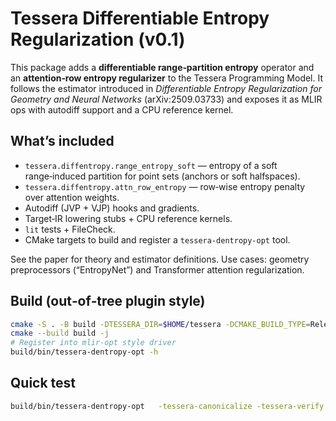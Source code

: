 # Tessera Differentiable Entropy Regularization (v0.1)

<!-- MERGE_MARKER_START -->
This package adds a **differentiable range‑partition entropy** operator and an **attention‑row entropy regularizer** to the Tessera Programming Model.
It follows the estimator introduced in *Differentiable Entropy Regularization for Geometry and Neural Networks* (arXiv:2509.03733) and exposes it as MLIR ops with autodiff support and a CPU reference kernel.

## What’s included
- `tessera.diffentropy.range_entropy_soft` — entropy of a soft range‑induced partition for point sets (anchors or soft halfspaces).
- `tessera.diffentropy.attn_row_entropy` — row‑wise entropy penalty over attention weights.
- Autodiff (JVP + VJP) hooks and gradients.
- Target‑IR lowering stubs + CPU reference kernels.
- `lit` tests + FileCheck.
- CMake targets to build and register a `tessera-dentropy-opt` tool.

See the paper for theory and estimator definitions. Use cases: geometry preprocessors (“EntropyNet”) and Transformer attention regularization. 
<!-- MERGE_MARKER_END -->

## Build (out‑of‑tree plugin style)
```bash
cmake -S . -B build -DTESSERA_DIR=$HOME/tessera -DCMAKE_BUILD_TYPE=Release
cmake --build build -j
# Register into mlir-opt style driver
build/bin/tessera-dentropy-opt -h
```

## Quick test
```bash
build/bin/tessera-dentropy-opt   -tessera-canonicalize -tessera-verify   -pass-pipeline='builtin.module(func.func(test-dentropy-range, test-dentropy-attn))'   test/DiffEntropy/dentropy_basic.mlir | FileCheck test/DiffEntropy/dentropy_basic.mlir
```
